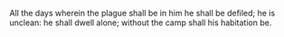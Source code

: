 All the days wherein the plague shall be in him he shall be defiled; he is unclean: he shall dwell alone; without the camp shall his habitation be.
